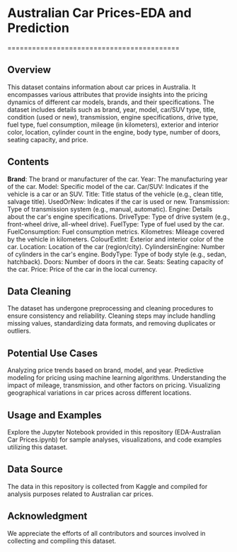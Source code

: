 # Australian Car Prices-EDA and Prediction
==========================================
## Overview
This dataset contains information about car prices in Australia. It encompasses various attributes that provide insights into the pricing dynamics of different car models, brands, and their specifications. The dataset includes details such as brand, year, model, car/SUV type, title, condition (used or new), transmission, engine specifications, drive type, fuel type, fuel consumption, mileage (in kilometers), exterior and interior color, location, cylinder count in the engine, body type, number of doors, seating capacity, and price.

## Contents
**Brand**: The brand or manufacturer of the car.
Year: The manufacturing year of the car.
Model: Specific model of the car.
Car/SUV: Indicates if the vehicle is a car or an SUV.
Title: Title status of the vehicle (e.g., clean title, salvage title).
UsedOrNew: Indicates if the car is used or new.
Transmission: Type of transmission system (e.g., manual, automatic).
Engine: Details about the car's engine specifications.
DriveType: Type of drive system (e.g., front-wheel drive, all-wheel drive).
FuelType: Type of fuel used by the car.
FuelConsumption: Fuel consumption metrics.
Kilometres: Mileage covered by the vehicle in kilometers.
ColourExtInt: Exterior and interior color of the car.
Location: Location of the car (region/city).
CylindersinEngine: Number of cylinders in the car's engine.
BodyType: Type of body style (e.g., sedan, hatchback).
Doors: Number of doors in the car.
Seats: Seating capacity of the car.
Price: Price of the car in the local currency.

## Data Cleaning
The dataset has undergone preprocessing and cleaning procedures to ensure consistency and reliability. Cleaning steps may include handling missing values, standardizing data formats, and removing duplicates or outliers.

## Potential Use Cases
Analyzing price trends based on brand, model, and year.
Predictive modeling for pricing using machine learning algorithms.
Understanding the impact of mileage, transmission, and other factors on pricing.
Visualizing geographical variations in car prices across different locations.

## Usage and Examples
Explore the Jupyter Notebook provided in this repository (EDA-Australian Car Prices.ipynb) for sample analyses, visualizations, and code examples utilizing this dataset.

## Data Source
The data in this repository is collected from Kaggle and compiled for analysis purposes related to Australian car prices.

## Acknowledgment
We appreciate the efforts of all contributors and sources involved in collecting and compiling this dataset.
